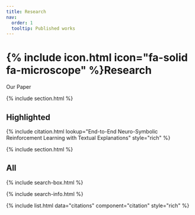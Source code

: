 ```yaml
---
title: Research
nav:
  order: 1
  tooltip: Published works
---
```


# {% include icon.html icon="fa-solid fa-microscope" %}Research

Our Paper

{% include section.html %}

## Highlighted

{% include citation.html lookup="End-to-End Neuro-Symbolic Reinforcement Learning with Textual Explanations" style="rich" %}

{% include section.html %}

## All

{% include search-box.html %}

{% include search-info.html %}

{% include list.html data="citations" component="citation" style="rich" %}
